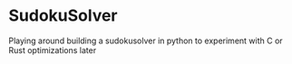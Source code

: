 # SudokuSolver
Playing around building a sudokusolver in python to experiment with C or Rust optimizations later
